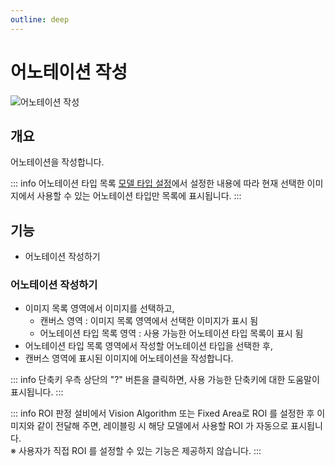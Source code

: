 ```yaml
---
outline: deep
---
```


# 어노테이션 작성

![어노테이션 작성](/ko/labeling/labeling-create.png)


## 개요
어노테이션을 작성합니다.


::: info 어노테이션 타입 목록
[모델 타입 설정](./project-settings-model-type)에서 설정한 내용에 따라 현재 선택한 이미지에서 사용할 수 있는 어노테이션 타입만 목록에 표시됩니다.
:::


## 기능
- 어노테이션 작성하기

### 어노테이션 작성하기
- 이미지 목록 영역에서 이미지를 선택하고,
  - 캔버스 영역 : 이미지 목록 영역에서 선택한 이미지가 표시 됨
  - 어노테이션 타입 목록 영역 : 사용 가능한 어노테이션 타입 목록이 표시 됨
- 어노테이션 타입 목록 영역에서 작성할 어노테이션 타입을 선택한 후,
- 캔버스 영역에 표시된 이미지에 어노테이션을 작성합니다.

::: info 단축키
우측 상단의 "?" 버튼을 클릭하면, 사용 가능한 단축키에 대한 도움말이 표시됩니다.
:::

::: info ROI
판정 설비에서 Vision Algorithm 또는 Fixed Area로 ROI 를 설정한 후 이미지와 같이 전달해 주면, 레이블링 시 해당 모델에서 사용할 ROI 가 자동으로 표시됩니다.  
※ 사용자가 직접 ROI 를 설정할 수 있는 기능은 제공하지 않습니다.
:::
